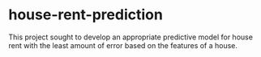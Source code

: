 # house-rent-prediction
This project sought to develop an appropriate predictive model for house rent with the least amount of error based on the features of a house.
